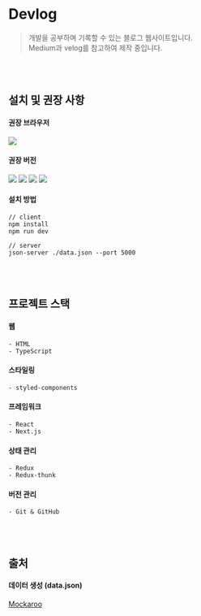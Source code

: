 # Devlog

> 개발을 공부하며 기록할 수 있는 블로그 웹사이트입니다. <br>
Medium과 velog를 참고하여 제작 중입니다.

<br>
<br>

## 설치 및 권장 사항

#### 권장 브라우저

<img src="https://img.shields.io/badge/Chrome-white?style=flat&logo=google" />

#### 권장 버전

<img src="https://img.shields.io/badge/npm-6.14.8-green?style=flat" /> <img src="https://img.shields.io/badge/node-14.15.0-orange?style=flat" /> <img src="https://img.shields.io/badge/react-17.0.2-blue?style=flat" /> <img src="https://img.shields.io/badge/next-10.2.3-blueviolet?style=flat" />

#### 설치 방법

```
// client
npm install
npm run dev
```

```
// server
json-server ./data.json --port 5000
```

<br>
<br>

## 프로젝트 스택
#### 웹
```
- HTML
- TypeScript
```

#### 스타일링
```
- styled-components
```

#### 프레임워크
```
- React
- Next.js
```

#### 상태 관리
```
- Redux
- Redux-thunk
```

#### 버전 관리
```
- Git & GitHub
```

<br>
<br>

## 출처
#### 데이터 생성 (data.json)
[Mockaroo](https://www.mockaroo.com/)

<br>
<br>
